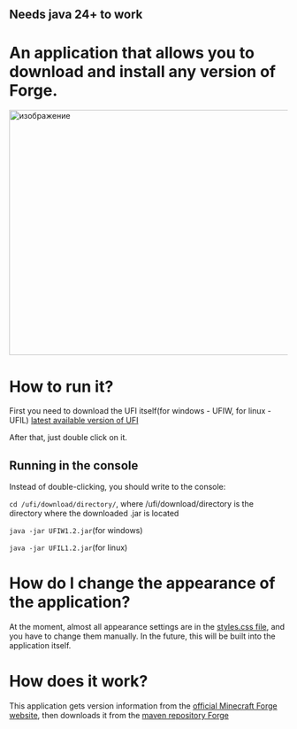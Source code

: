 ## Needs java 24+ to work

# An application that allows you to download and install any version of Forge.
<img width="572" height="443" alt="изображение" src="https://github.com/user-attachments/assets/947cf534-1256-47b1-b018-2719a03512cd" />

# How to run it?
First you need to download the UFI itself(for windows - UFIW, for linux - UFIL) [latest available version of UFI](https://github.com/prostoblodi/universal_forge_installer/releases/latest)

After that, just double click on it.

## Running in the console
Instead of double-clicking, you should write to the console:

`cd /ufi/download/directory/`, where /ufi/download/directory is the directory where the downloaded .jar is located

`java -jar UFIW1.2.jar`(for windows)

`java -jar UFIL1.2.jar`(for linux)

# How do I change the appearance of the application?
At the moment, almost all appearance settings are in the [styles.css file](https://github.com/prostoblodi/universal_forge_installer/blob/main/src/main/resources/styles.css), and you have to change them manually. In the future, this will be built into the application itself.

# How does it work?
This application gets version information from the [official Minecraft Forge website](https://files.minecraftforge.net/net/minecraftforge/forge/), then downloads it from the [maven repository Forge](https://maven.minecraftforge.net/net/minecraftforge/forge/)



